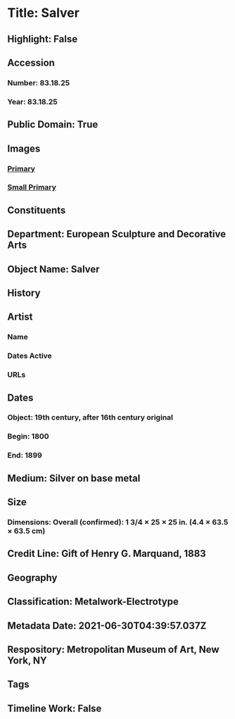 # Title: Salver
## Highlight: False
## Accession
### Number: 83.18.25
### Year: 83.18.25
## Public Domain: True
## Images
### [Primary](https://images.metmuseum.org/CRDImages/es/original/SF83_18_25.jpg)
### [Small Primary](https://images.metmuseum.org/CRDImages/es/web-large/SF83_18_25.jpg)
## Constituents
## Department: European Sculpture and Decorative Arts
## Object Name: Salver
## History
## Artist
### Name
### Dates Active
### URLs
## Dates
### Object: 19th century, after 16th century original
### Begin: 1800
### End: 1899
## Medium: Silver on base metal
## Size
### Dimensions: Overall (confirmed): 1 3/4 × 25 × 25 in. (4.4 × 63.5 × 63.5 cm)
## Credit Line: Gift of Henry G. Marquand, 1883
## Geography
## Classification: Metalwork-Electrotype
## Metadata Date: 2021-06-30T04:39:57.037Z
## Respository: Metropolitan Museum of Art, New York, NY
## Tags
## Timeline Work: False